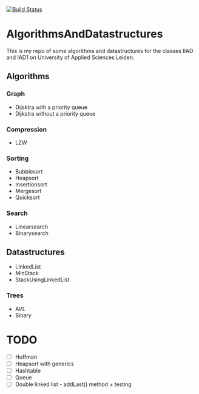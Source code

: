 [![Build Status](https://travis-ci.org/Oscarteg/AlgorithmsDataStructures.svg?branch=master)](https://travis-ci.org/Oscarteg/AlgorithmsDataStructures)

# AlgorithmsAndDatastructures
This is my repo of some algorithms and datastructures for the classes IIAD and IAD1 on University of Applied Sciences Leiden.

## Algorithms

### Graph
- Dijsktra with a priority queue
- Dijkstra without a priority queue 

### Compression
- LZW

### Sorting
- Bubblesort
- Heapsort
- Insertionsort
- Mergesort
- Quicksort

### Search
- Linearsearch
- Binarysearch

## Datastructures
- LinkedList
- MinStack
- StackUsingLinkedList

### Trees
- AVL 
- Binary

# TODO
- [ ] Huffman
- [ ] Heapsort with generics
- [ ] Hashtable
- [ ] Queue
- [ ] Double linked list - addLast() method + testing

